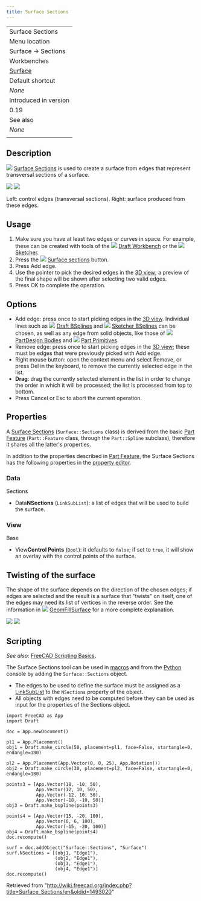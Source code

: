 ```yaml
---
title: Surface Sections
---
```


|                                                   |
| ------------------------------------------------- |
| Surface Sections                                  |
| Menu location                                     |
| Surface → Sections                                |
| Workbenches                                       |
| [Surface](/Surface_Workbench "Surface Workbench") |
| Default shortcut                                  |
| _None_                                            |
| Introduced in version                             |
| 0.19                                              |
| See also                                          |
| _None_                                            |
|                                                   |

## Description

![](/src/assets/images/Surface_Sections.svg) [Surface Sections](/Surface_Sections "Surface Sections") is used to create a surface from edges that represent transversal sections of a surface.

![](/src/assets/images/Surface_Sections_edges_example.png) ![](/src/assets/images/Surface_Sections_example.png)

Left: control edges (transversal sections). Right: surface produced from these edges.

## Usage

1. Make sure you have at least two edges or curves in space. For example, these can be created with tools of the ![](/src/assets/images/Workbench_Draft.svg) [Draft Workbench](/Draft_Workbench "Draft Workbench") or the ![](/src/assets/images/Workbench_Sketcher.svg) [Sketcher](/Sketcher_Workbench "Sketcher Workbench").
2. Press the ![](/src/assets/images/Surface_Sections.svg) [Surface sections](/Surface_Sections "Surface Sections") button.
3. Press Add edge.
4. Use the pointer to pick the desired edges in the [3D view](/3D_view "3D view"); a preview of the final shape will be shown after selecting two valid edges.
5. Press OK to complete the operation.

## Options

- Add edge: press once to start picking edges in the [3D view](/3D_view "3D view"). Individual lines such as ![](/src/assets/images/Draft_BSpline.svg) [Draft BSplines](/Draft_BSpline "Draft BSpline") and ![](/src/assets/images/Sketcher_CreateBSpline.svg) [Sketcher BSplines](/Sketcher_CreateBSpline "Sketcher CreateBSpline") can be chosen, as well as any edge from solid objects, like those of ![](/src/assets/images/PartDesign_Body.svg) [PartDesign Bodies](/PartDesign_Body "PartDesign Body") and ![](/src/assets/images/Part_Primitives.svg) [Part Primitives](/Part_Primitives "Part Primitives").
- Remove edge: press once to start picking edges in the [3D view](/3D_view "3D view"); these must be edges that were previously picked with Add edge.
- Right mouse button: open the context menu and select Remove, or press Del in the keyboard, to remove the currently selected edge in the list.
- **Drag**: drag the currently selected element in the list in order to change the order in which it will be processed; the list is processed from top to bottom.
- Press Cancel or Esc to abort the current operation.

## Properties

A [Surface Sections](/Surface_Sections "Surface Sections") (`Surface::Sections` class) is derived from the basic [Part Feature](/Part_Feature "Part Feature") (`Part::Feature` class, through the `Part::Spline` subclass), therefore it shares all the latter's properties.

In addition to the properties described in [Part Feature](/Part_Feature "Part Feature"), the Surface Sections has the following properties in the [property editor](/Property_editor "Property editor").

### Data

Sections

- Data**NSections** (`LinkSubList`): a list of edges that will be used to build the surface.

### View

Base

- View**Control Points** (`Bool`): it defaults to `false`; if set to `true`, it will show an overlay with the control points of the surface.

## Twisting of the surface

The shape of the surface depends on the direction of the chosen edges; if edges are selected and the result is a surface that "twists" on itself, one of the edges may need its list of vertices in the reverse order. See the information in ![](/src/assets/images/Surface_GeomFillSurface.svg) [GeomFillSurface](/Surface_GeomFillSurface "Surface GeomFillSurface") for a more complete explanation.

![](/src/assets/images/Surface_twisting_example_smooth.png) ![](/src/assets/images/Surface_twisting_example_twisted.png)

## Scripting

_See also:_ [FreeCAD Scripting Basics](/FreeCAD_Scripting_Basics "FreeCAD Scripting Basics").

The Surface Sections tool can be used in [macros](/Macros "Macros") and from the [Python](/Python "Python") console by adding the `Surface::Sections` object.

- The edges to be used to define the surface must be assigned as a [LinkSubList](/FeaturePython_Custom_Properties#App::PropertyLinkSubList "FeaturePython Custom Properties") to the `NSections` property of the object.
- All objects with edges need to be computed before they can be used as input for the properties of the Sections object.

```
import FreeCAD as App
import Draft

doc = App.newDocument()

pl1 = App.Placement()
obj1 = Draft.make_circle(50, placement=pl1, face=False, startangle=0, endangle=180)

pl2 = App.Placement(App.Vector(0, 0, 25), App.Rotation())
obj2 = Draft.make_circle(30, placement=pl2, face=False, startangle=0, endangle=180)

points3 = [App.Vector(18, -10, 50),
           App.Vector(12, 10, 50),
           App.Vector(-12, 10, 50),
           App.Vector(-18, -10, 50)]
obj3 = Draft.make_bspline(points3)

points4 = [App.Vector(15, -20, 100),
           App.Vector(0, 6, 100),
           App.Vector(-15, -20, 100)]
obj4 = Draft.make_bspline(points4)
doc.recompute()

surf = doc.addObject("Surface::Sections", "Surface")
surf.NSections = [(obj1, "Edge1"),
                  (obj2, "Edge1"),
                  (obj3, "Edge1"),
                  (obj4, "Edge1")]
doc.recompute()

```

Retrieved from "<http://wiki.freecad.org/index.php?title=Surface_Sections/en&oldid=1493020>"
